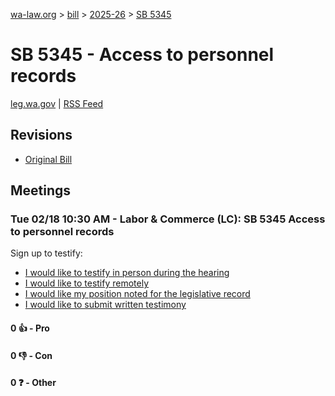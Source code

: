 [wa-law.org](/) > [bill](/bill/) > [2025-26](/bill/2025-26/) > [SB 5345](/bill/2025-26/sb/5345/)

# SB 5345 - Access to personnel records
[leg.wa.gov](https://app.leg.wa.gov/billsummary?BillNumber=5345&Year=2025&Initiative=false) | [RSS Feed](./rss.xml)

## Revisions
* [Original Bill](1/)

## Meetings
### Tue 02/18 10:30 AM - Labor & Commerce (LC): SB 5345 Access to personnel records
Sign up to testify:
* [I would like to testify in person during the hearing](https://app.leg.wa.gov/csi/Testifier/Add?chamber=House&mId=32831&aId=164008&caId=25851&tId=1)
* [I would like to testify remotely](https://app.leg.wa.gov/csi/Testifier/Add?chamber=House&mId=32831&aId=164008&caId=25851&tId=2)
* [I would like my position noted for the legislative record](https://app.leg.wa.gov/csi/Testifier/Add?chamber=House&mId=32831&aId=164008&caId=25851&tId=3)
* [I would like to submit written testimony](https://app.leg.wa.gov/csi/Testifier/Add?chamber=House&mId=32831&aId=164008&caId=25851&tId=4)

#### 0 👍 - Pro

#### 0 👎 - Con

#### 0 ❓ - Other
